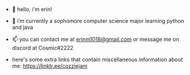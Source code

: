 - 👋 hello, i'm erin!
- 🌱 i’m currently a sophomore computer science major learning python and java
- 📫 you can contact me at erinm1018@gmail.com or message me on discord at Cosmic#2222

- here's some extra links that contain miscellaneous information about me: https://linktr.ee/cozziejam

<!---
erin-miller/erin-miller is a ✨ special ✨ repository because its `README.md` (this file) appears on your GitHub profile.
You can click the Preview link to take a look at your changes.
--->
